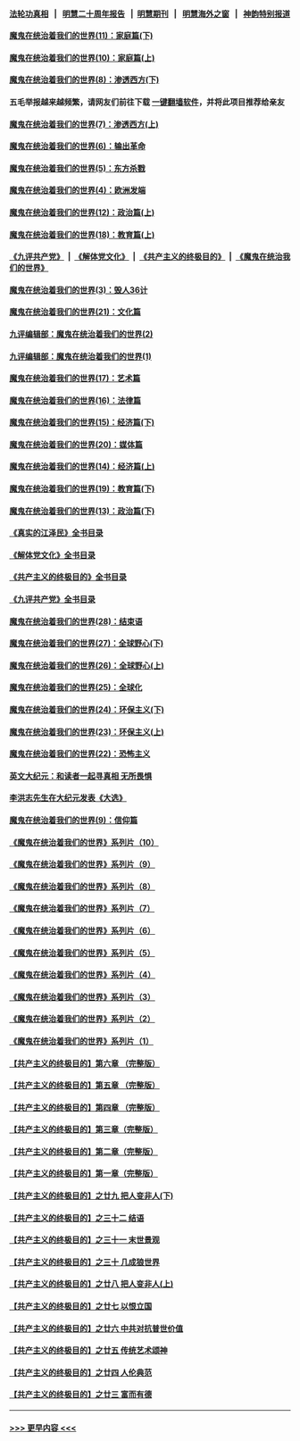 #### [法轮功真相](https://github.com/gfw-breaker/truth/blob/master/README.md?t=0) &nbsp;&nbsp;|&nbsp;&nbsp; [明慧二十周年报告](https://github.com/gfw-breaker/mh-reports/blob/master/README.md?t=0) &nbsp;&nbsp;|&nbsp;&nbsp;[明慧期刊](https://github.com/gfw-breaker/mh-qikan) &nbsp;&nbsp;|&nbsp;&nbsp; [明慧海外之窗](https://github.com/gfw-breaker/mh-news/blob/master/README.md?t=0) &nbsp;&nbsp;|&nbsp;&nbsp; [神韵特别报道](https://github.com/gfw-breaker/mh-news/blob/master/shenyun.md?t=0)
#### [魔鬼在统治着我们的世界(11)：家庭篇(下)](../pages/nsc422/n10440961.md?t=12070401) 
#### [魔鬼在统治着我们的世界(10)：家庭篇(上)](../pages/nsc422/n10435448.md?t=12070401) 
#### [魔鬼在统治着我们的世界(8)：渗透西方(下)](../pages/nsc422/n10429603.md?t=12070401) 
#### 五毛举报越来越频繁，请网友们前往下载 [一键翻墙软件](https://github.com/gfw-breaker/ssr-accounts)，并将此项目推荐给亲友
#### [魔鬼在统治着我们的世界(7)：渗透西方(上)](../pages/nsc422/n10426013.md?t=12070401) 
#### [魔鬼在统治着我们的世界(6)：输出革命](../pages/nsc422/n10421536.md?t=12070401) 
#### [魔鬼在统治着我们的世界(5)：东方杀戮](../pages/nsc422/n10417707.md?t=12070401) 
#### [魔鬼在统治着我们的世界(4)：欧洲发端](../pages/nsc422/n10414890.md?t=12070401) 
#### [魔鬼在统治着我们的世界(12)：政治篇(上)](../pages/nsc422/n10444576.md?t=12070401) 
#### [魔鬼在统治着我们的世界(18)：教育篇(上)](../pages/nsc422/n10526970.md?t=12070401) 
#### [《九评共产党》](https://github.com/begood0513/9ping.md/blob/master/README.md) &nbsp;|&nbsp; [《解体党文化》](../../../../jtdwh.md/blob/master/README.md)  &nbsp;|&nbsp; [《共产主义的终极目的》](../../../../gczydzjmd.md/blob/master/README.md) &nbsp;|&nbsp; [《魔鬼在统治我们的世界》](../../../../mgztzwmdsj.md/blob/master/README.md) 
#### [魔鬼在统治着我们的世界(3)：毁人36计](../pages/nsc422/n10411583.md?t=12070401) 
#### [魔鬼在统治着我们的世界(21)：文化篇](../pages/nsc422/n10597706.md?t=12070401) 
#### [九评编辑部：魔鬼在统治着我们的世界(2)](../pages/nsc422/n10410036.md?t=12070401) 
#### [九评编辑部：魔鬼在统治着我们的世界(1)](../pages/nsc422/n10406825.md?t=12070401) 
#### [魔鬼在统治着我们的世界(17)：艺术篇](../pages/nsc422/n10499093.md?t=12070401) 
#### [魔鬼在统治着我们的世界(16)：法律篇](../pages/nsc422/n10485969.md?t=12070401) 
#### [魔鬼在统治着我们的世界(15)：经济篇(下)](../pages/nsc422/n10469975.md?t=12070401) 
#### [魔鬼在统治着我们的世界(20)：媒体篇](../pages/nsc422/n10586579.md?t=12070401) 
#### [魔鬼在统治着我们的世界(14)：经济篇(上)](../pages/nsc422/n10457370.md?t=12070401) 
#### [魔鬼在统治着我们的世界(19)：教育篇(下)](../pages/nsc422/n10564808.md?t=12070401) 
#### [魔鬼在统治着我们的世界(13)：政治篇(下)](../pages/nsc422/n10448270.md?t=12070401) 
#### [《真实的江泽民》全书目录](../pages/nsc422/n13721399.md?t=12070401) 
#### [《解体党文化》全书目录](../pages/nsc422/n13721157.md?t=12070401) 
#### [《共产主义的终极目的》全书目录](../pages/nsc422/n13721048.md?t=12070401) 
#### [《九评共产党》全书目录](../pages/nsc422/n13708085.md?t=12070401) 
#### [魔鬼在统治着我们的世界(28)：结束语](../pages/nsc422/n10936246.md?t=12070401) 
#### [魔鬼在统治着我们的世界(27)：全球野心(下)](../pages/nsc422/n10928319.md?t=12070401) 
#### [魔鬼在统治着我们的世界(26)：全球野心(上)](../pages/nsc422/n10900318.md?t=12070401) 
#### [魔鬼在统治着我们的世界(25)：全球化](../pages/nsc422/n10788205.md?t=12070401) 
#### [魔鬼在统治着我们的世界(24)：环保主义(下)](../pages/nsc422/n10695307.md?t=12070401) 
#### [魔鬼在统治着我们的世界(23)：环保主义(上)](../pages/nsc422/n10688613.md?t=12070401) 
#### [魔鬼在统治着我们的世界(22)：恐怖主义](../pages/nsc422/n10614727.md?t=12070401) 
#### [英文大纪元：和读者一起寻真相 无所畏惧](../pages/nsc422/n12542027.md?t=12070401) 
#### [李洪志先生在大纪元发表《大选》](../pages/nsc422/n12534746.md?t=12070401) 
#### [魔鬼在统治着我们的世界(9)：信仰篇](../pages/nsc422/n10432159.md?t=12070401) 
#### [《魔鬼在统治着我们的世界》系列片（10）](../pages/nsc422/n12292670.md?t=12070401) 
#### [《魔鬼在统治着我们的世界》系列片（9）](../pages/nsc422/n12290859.md?t=12070401) 
#### [《魔鬼在统治着我们的世界》系列片（8）](../pages/nsc422/n12287445.md?t=12070401) 
#### [《魔鬼在统治着我们的世界》系列片（7）](../pages/nsc422/n12283425.md?t=12070401) 
#### [《魔鬼在统治着我们的世界》系列片（6）](../pages/nsc422/n12282314.md?t=12070401) 
#### [《魔鬼在统治着我们的世界》系列片（5）](../pages/nsc422/n12281419.md?t=12070401) 
#### [《魔鬼在统治着我们的世界》系列片（4）](../pages/nsc422/n12274024.md?t=12070401) 
#### [《魔鬼在统治着我们的世界》系列片（3）](../pages/nsc422/n12271322.md?t=12070401) 
#### [《魔鬼在统治着我们的世界》系列片（2）](../pages/nsc422/n12269049.md?t=12070401) 
#### [《魔鬼在统治着我们的世界》系列片（1）](../pages/nsc422/n12267575.md?t=12070401) 
#### [【共产主义的终极目的】第六章 （完整版）](../pages/nsc422/n11428913.md?t=12070401) 
#### [【共产主义的终极目的】第五章 （完整版）](../pages/nsc422/n11428912.md?t=12070401) 
#### [【共产主义的终极目的】第四章 （完整版）](../pages/nsc422/n11428907.md?t=12070401) 
#### [【共产主义的终极目的】第三章（完整版）](../pages/nsc422/n11428848.md?t=12070401) 
#### [【共产主义的终极目的】第二章（完整版）](../pages/nsc422/n11428831.md?t=12070401) 
#### [【共产主义的终极目的】第一章（完整版）](../pages/nsc422/n11417651.md?t=12070401) 
#### [【共产主义的终极目的】之廿九 把人变非人(下)](../pages/nsc422/n11344140.md?t=12070401) 
#### [【共产主义的终极目的】之三十二 结语](../pages/nsc422/n11360535.md?t=12070401) 
#### [【共产主义的终极目的】之三十一 末世景观](../pages/nsc422/n11351129.md?t=12070401) 
#### [【共产主义的终极目的】之三十 几成狼世界](../pages/nsc422/n11348280.md?t=12070401) 
#### [【共产主义的终极目的】之廿八 把人变非人(上)](../pages/nsc422/n11340492.md?t=12070401) 
#### [【共产主义的终极目的】之廿七 以恨立国](../pages/nsc422/n11336944.md?t=12070401) 
#### [【共产主义的终极目的】之廿六 中共对抗普世价值](../pages/nsc422/n11324785.md?t=12070401) 
#### [【共产主义的终极目的】之廿五 传统艺术颂神](../pages/nsc422/n11296396.md?t=12070401) 
#### [【共产主义的终极目的】之廿四 人伦典范](../pages/nsc422/n11296397.md?t=12070401) 
#### [【共产主义的终极目的】之廿三 富而有德](../pages/nsc422/n11283598.md?t=12070401) 

----
#### [ >>> 更早内容 <<< ](../indexes/nsc422-earlier.md)
